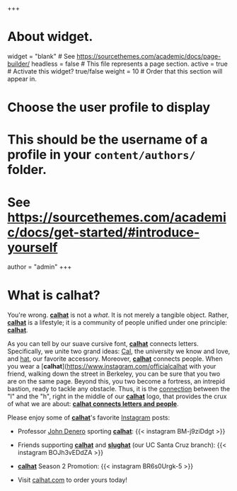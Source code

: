 +++
# About widget.
widget = "blank"  # See https://sourcethemes.com/academic/docs/page-builder/
headless = false  # This file represents a page section.
active = true  # Activate this widget? true/false
weight = 10  # Order that this section will appear in.

# Choose the user profile to display
# This should be the username of a profile in your `content/authors/` folder.
# See https://sourcethemes.com/academic/docs/get-started/#introduce-yourself
author = "admin"
+++

# What is calhat?

You're wrong. [**calhat**](https://www.instagram.com/officialcalhat) is not a *what*. It is not merely a tangible object. Rather, [**calhat**](https://www.instagram.com/officialcalhat) is a lifestyle; it is a community of people unified under one principle: [**calhat**](https://www.instagram.com/officialcalhat).

As you can tell by our suave cursive font, [**calhat**](https://www.instagram.com/officialcalhat) connects letters. Specifically, we unite two grand ideas: [Cal](https://www.berkeley.edu), the university we know and love, and [hat](https://en.wikipedia.org/wiki/Hat), our favorite accessory. Moreover, [**calhat**](https://www.instagram.com/officialcalhat) connects people. When you wear a [**calhat**](https://www.instagram.com/officialcalhat with your friend, walking down the street in Berkeley, you can be sure that you two are on the same page. Beyond this, you two become a fortress, an intrepid bastion, ready to tackle any obstacle. Thus, it is the [connection](https://www.dictionary.com/browse/connection) between the "l" and the "h", right in the middle of our [**calhat**](https://www.instagram.com/officialcalhat) logo, that provides the crux of what we are about: [**calhat connects letters and people**](https://www.instagram.com/officialcalhat).

Please enjoy some of [**calhat**](https://www.instagram.com/officialcalhat)'s favorite [Instagram](https://www.instagram.com/officialcalhat) posts:

* Professor [John Denero](https://www2.eecs.berkeley.edu/Faculty/Homepages/denero.html) sporting [**calhat**](http://calhat.com):
{{< instagram BM-j9ziDdgt >}}

* Friends supporting [**calhat**](https://www.instagram.com/officialcalhat) and [**slughat**](https://www.instagram.com/slughat/) (our UC Santa Cruz branch):
{{< instagram BOJh3vEDdZA >}}

* [**calhat**](http://calhat.com) Season 2 Promotion:
{{< instagram BR6s0Urgk-5 >}}

* Visit [calhat.com](http://calhat.com) to order yours today!

